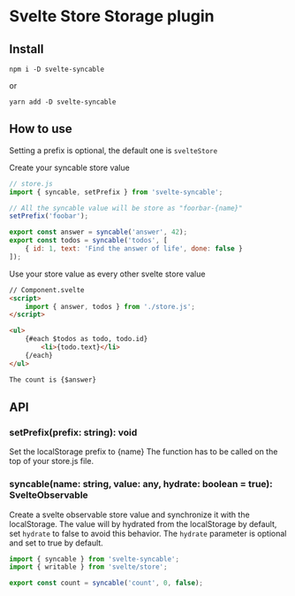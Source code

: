 # Svelte Store Storage plugin

## Install

`npm i -D svelte-syncable`

or

`yarn add -D svelte-syncable`

## How to use


Setting a prefix is optional, the default one is `svelteStore`

Create your syncable store value
```javascript
// store.js
import { syncable, setPrefix } from 'svelte-syncable';

// All the syncable value will be store as "foorbar-{name}"
setPrefix('foobar');

export const answer = syncable('answer', 42);
export const todos = syncable('todos', [
    { id: 1, text: 'Find the answer of life', done: false }
]);
```

Use your store value as every other svelte store value
```html
// Component.svelte
<script>
    import { answer, todos } from './store.js';
</script>

<ul>
    {#each $todos as todo, todo.id}
        <li>{todo.text}</li>
    {/each}
</ul>

The count is {$answer}
```

## API

### setPrefix(prefix: string): void

Set the localStorage prefix to {name}
The function has to be called on the top of your store.js file.

### syncable(name: string, value: any, hydrate: boolean = true): SvelteObservable

Create a svelte observable store value and synchronize it with the localStorage.
The value will by hydrated from the localStorage by default, set `hydrate` to false to avoid this behavior.
The `hydrate` parameter is optional and set to true by default.


```javascript
import { syncable } from 'svelte-syncable';
import { writable } from 'svelte/store';

export const count = syncable('count', 0, false);
```